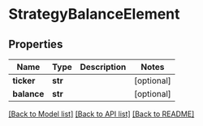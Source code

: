 # StrategyBalanceElement

## Properties
Name | Type | Description | Notes
------------ | ------------- | ------------- | -------------
**ticker** | **str** |  | [optional] 
**balance** | **str** |  | [optional] 

[[Back to Model list]](../README.md#documentation-for-models) [[Back to API list]](../README.md#documentation-for-api-endpoints) [[Back to README]](../README.md)

